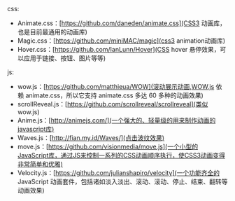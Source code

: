 
css:
- Animate.css：[https://github.com/daneden/animate.css](CSS3 动画库，也是目前最通用的动画库)
- Magic.css：[https://github.com/miniMAC/magic](css3 animation动画库)
- Hover.css：[https://github.com/IanLunn/Hover](CSS hover 悬停效果，可以应用于链接、按钮、图片等等)

js:
- wow.js：[https://github.com/matthieua/WOW](滚动展示动画,WOW.js 依赖 animate.css，所以它支持 animate.css 多达 60 多种的动画效果)
- scrollReveal.js：[https://github.com/scrollreveal/scrollreveal](类似 wow.js)
- Anime.js：[http://animejs.com/](一个强大的、轻量级的用来制作动画的javascript库)
- Waves.js：[http://fian.my.id/Waves/](点击波纹效果)
- move.js：[https://github.com/visionmedia/move.js](一个小型的JavaScript库，通过JS来控制一系列的CSS动画顺序执行，使CSS3动画变得非常简单和优雅)
- Velocity.js：[https://github.com/julianshapiro/velocity](一个功能齐全的 JavaScript 动画套件，包括诸如淡入淡出、滚动、滚动、停止、结束、翻转等动画效果)
